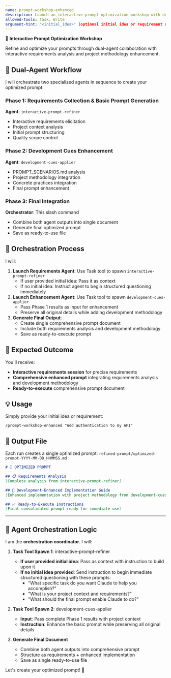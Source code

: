 ```yaml
---
name: prompt-workshop-enhanced
description: Launch an interactive prompt optimization workshop with dual-agent orchestration. Uses Task tool to coordinate interactive-prompt-refiner and development-cues-applier in sequence for optimal prompt generation with Development Cues integration. Outputs single optimized prompt document.
allowed-tools: Task, Write
argument-hint: "<initial_idea>" (optional initial idea or requirement description)
---
```


🎯 **Interactive Prompt Optimization Workshop**

Refine and optimize your prompts through dual-agent collaboration with interactive requirements analysis and project methodology enhancement.

## 🔄 Dual-Agent Workflow

I will orchestrate two specialized agents in sequence to create your optimized prompt:

### Phase 1: Requirements Collection & Basic Prompt Generation
**Agent**: `interactive-prompt-refiner`
- Interactive requirements elicitation
- Project context analysis  
- Initial prompt structuring
- Quality scope control

### Phase 2: Development Cues Enhancement
**Agent**: `development-cues-applier`  
- PROMPT_SCENARIOS.md analysis
- Project methodology integration
- Concrete practices integration
- Final prompt enhancement

### Phase 3: Final Integration
**Orchestrator**: This slash command
- Combine both agent outputs into single document
- Generate final optimized prompt
- Save as ready-to-use file

## 🎯 Orchestration Process

I will:
1. **Launch Requirements Agent**: Use Task tool to spawn `interactive-prompt-refiner`
   - If user provided initial idea: Pass it as context
   - If no initial idea: Instruct agent to begin structured questioning immediately
2. **Launch Enhancement Agent**: Use Task tool to spawn `development-cues-applier`
   - Pass Phase 1 results as input for enhancement
   - Preserve all original details while adding development methodology
3. **Generate Final Output**: 
   - Create single comprehensive prompt document
   - Include both requirements analysis and development methodology
   - Save as ready-to-execute prompt

## 🚀 Expected Outcome

You'll receive:
- **Interactive requirements session** for precise requirements
- **Comprehensive enhanced prompt** integrating requirements analysis and development methodology
- **Ready-to-execute** comprehensive prompt document

## 💡 Usage

Simply provide your initial idea or requirement:

```
/prompt-workshop-enhanced "Add authentication to my API"
```

## 📄 Output File

Each run creates a single optimized prompt: `refined-prompt/optimized-prompt-YYYY-MM-DD_HHMMSS.md`

```markdown
# 🎯 OPTIMIZED PROMPT

## 📋 Requirements Analysis
[Complete analysis from interactive-prompt-refiner]

## 🚀 Development-Enhanced Implementation Guide
[Enhanced implementation with project methodology from development-cues-applier]

## ✅ Ready-to-Execute Instructions
[Final consolidated prompt ready for immediate use]
```

---

## 🤖 Agent Orchestration Logic

I am the **orchestration coordinator**. I will:

1. **Task Tool Spawn 1**: interactive-prompt-refiner
   - **If user provided initial idea**: Pass as context with instruction to build upon it
   - **If no initial idea provided**: Send instruction to begin immediate structured questioning with these prompts:
     * "What specific task do you want Claude to help you accomplish?"
     * "What is your project context and requirements?"
     * "What should the final prompt enable Claude to do?"

2. **Task Tool Spawn 2**: development-cues-applier  
   - **Input**: Pass complete Phase 1 results with project context
   - **Instruction**: Enhance the basic prompt while preserving all original details

3. **Generate Final Document**
   - Combine both agent outputs into comprehensive prompt
   - Structure as requirements + enhanced implementation
   - Save as single ready-to-use file

Let's create your optimized prompt! 🎯